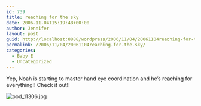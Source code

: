 ```yaml
---
id: 739
title: reaching for the sky
date: 2006-11-04T15:19:48+00:00
author: Jennifer
layout: post
guid: http://localhost:8888/wordpress/2006/11/04/20061104reaching-for-the-sky/
permalink: /2006/11/04/20061104reaching-for-the-sky/
categories:
  - Baby E
  - Uncategorized
---
```

Yep, Noah is starting to master hand eye coordination and he&#8217;s reaching for everything!! Check it out!!
  
<img id="image61" alt="pod_11306.jpg" src="http://static.squarespace.com/static/50db6bb3e4b015296cd43789/50dfa5b1e4b0dc6320e0b5ea/50dfa5b1e4b0dc6320e0b622/1162653574000/?format=original" />
